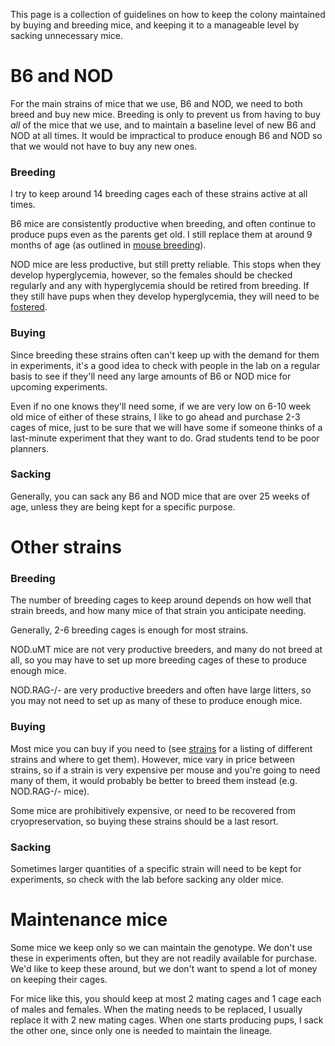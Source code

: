 <!-- TITLE: Colony Maintenance -->

This page is a collection of guidelines on how to keep the colony maintained by buying and breeding mice, and keeping it to a manageable level by sacking unnecessary mice.
# B6 and NOD
For the main strains of mice that we use, B6 and NOD, we need to both breed and buy new mice. Breeding is only to prevent us from having to buy *all* of the mice that we use, and to maintain a baseline level of new B6 and NOD at all times. It would be impractical to produce enough B6 and NOD so that we would not have to buy any new ones. 

 ### Breeding
I try to keep around 14 breeding cages each of these strains active at all times. 

B6 mice are consistently productive when breeding, and often continue to produce pups even as the parents get old. I still replace them at around 9 months of age (as outlined in [mouse breeding](/mouses/mouse-breeding)).

NOD mice are less productive, but still pretty reliable. This stops when they develop hyperglycemia, however, so the females should be checked regularly and any with hyperglycemia should be retired from breeding. If they still have pups when they develop hyperglycemia, they will need to be [fostered](/mouses/mouse-breeding#when-a-mother-is-incapacitated).

### Buying
Since breeding these strains often can't keep up with the demand for them in experiments, it's a good idea to check with people in the lab on a regular basis to see if they'll need any large amounts of B6 or NOD mice for upcoming experiments.

Even if no one knows they'll need some, if we are very low on 6-10 week old mice of either of these strains, I like to go ahead and purchase 2-3 cages of mice, just to be sure that we will have some if someone thinks of a last-minute experiment that they want to do. Grad students tend to be poor planners.

### Sacking
Generally, you can sack any B6 and NOD mice that are over 25 weeks of age, unless they are being kept for a specific purpose. 

# Other strains
### Breeding
The number of breeding cages to keep around depends on how well that strain breeds, and how many mice of that strain you anticipate needing. 

Generally, 2-6 breeding cages is enough for most strains.

NOD.uMT mice are not very productive breeders, and many do not breed at all, so you may have to set up more breeding cages of these to produce enough mice.

NOD.RAG-/- are very productive breeders and often have large litters, so you may not need to set up as many of these to produce enough mice.

### Buying
Most mice you can buy if you need to (see [strains](/mouses/mouse-strains) for a listing of different strains and where to get them). However, mice vary in price between strains, so if a strain is very expensive per mouse and you're going to need many of them, it would probably be better to breed them instead (e.g. NOD.RAG-/- mice). 

Some mice are prohibitively expensive, or need to be recovered from cryopreservation, so buying these strains should be a last resort.

### Sacking
Sometimes larger quantities of a specific strain will need to be kept for experiments, so check with the lab before sacking any older mice.

# Maintenance mice
Some mice we keep only so we can maintain the genotype. We don't use these in experiments often, but they are not readily available for purchase. We'd like to keep these around, but we don't want to spend a lot of money on keeping their cages.

For mice like this, you should keep at most 2 mating cages and 1 cage each of males and females. When the mating needs to be replaced, I usually replace it with 2 new mating cages. When one starts producing pups, I sack the other one, since only one is needed to maintain the lineage.